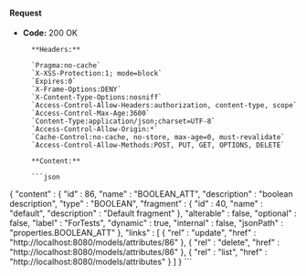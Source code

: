#### Request

* **Code:** 200 OK

        **Headers:**

        `Pragma:no-cache`
        `X-XSS-Protection:1; mode=block`
        `Expires:0`
        `X-Frame-Options:DENY`
        `X-Content-Type-Options:nosniff`
        `Access-Control-Allow-Headers:authorization, content-type, scope`
        `Access-Control-Max-Age:3600`
        `Content-Type:application/json;charset=UTF-8`
        `Access-Control-Allow-Origin:*`
        `Cache-Control:no-cache, no-store, max-age=0, must-revalidate`
        `Access-Control-Allow-Methods:POST, PUT, GET, OPTIONS, DELETE`

        **Content:**

        ```json
    
{
  "content" : {
    "id" : 86,
    "name" : "BOOLEAN_ATT",
    "description" : "boolean description",
    "type" : "BOOLEAN",
    "fragment" : {
      "id" : 40,
      "name" : "default",
      "description" : "Default fragment"
    },
    "alterable" : false,
    "optional" : false,
    "label" : "ForTests",
    "dynamic" : true,
    "internal" : false,
    "jsonPath" : "properties.BOOLEAN_ATT"
  },
  "links" : [ {
    "rel" : "update",
    "href" : "http://localhost:8080/models/attributes/86"
  }, {
    "rel" : "delete",
    "href" : "http://localhost:8080/models/attributes/86"
  }, {
    "rel" : "list",
    "href" : "http://localhost:8080/models/attributes"
  } ]
}
        ```
